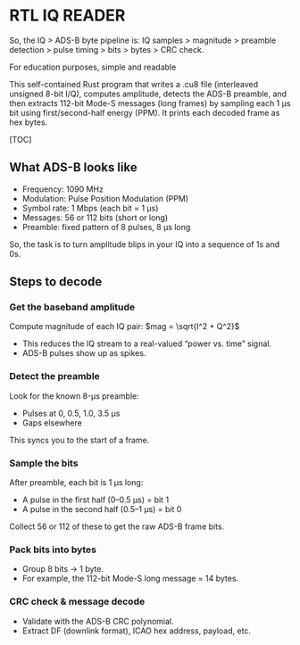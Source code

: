 # RTL IQ READER

So, the IQ > ADS-B byte pipeline is:
IQ samples > magnitude > preamble detection > pulse timing > bits > bytes > CRC check.

For education purposes, simple and readable

This self-contained Rust program that writes a .cu8 file (interleaved unsigned 8-bit I/Q), computes amplitude, detects the ADS-B preamble, and then extracts 112-bit Mode-S messages (long frames) by sampling each 1 µs bit using first/second-half energy (PPM). It prints each decoded frame as hex bytes.

[TOC]

## What ADS-B looks like

- Frequency: 1090 MHz
- Modulation: Pulse Position Modulation (PPM)
- Symbol rate: 1 Mbps (each bit = 1 µs)
- Messages: 56 or 112 bits (short or long)
- Preamble: fixed pattern of 8 pulses, 8 µs long

So, the task is to turn amplitude blips in your IQ into a sequence of 1s and 0s.

## Steps to decode

### Get the baseband amplitude

Compute magnitude of each IQ pair: $mag = \sqrt{I^2 + Q^2}$

- This reduces the IQ stream to a real-valued “power vs. time” signal.
- ADS-B pulses show up as spikes.

### Detect the preamble

Look for the known 8-µs preamble:

- Pulses at 0, 0.5, 1.0, 3.5 µs
- Gaps elsewhere

This syncs you to the start of a frame.

### Sample the bits

After preamble, each bit is 1 µs long:

- A pulse in the first half (0–0.5 µs) = bit 1
- A pulse in the second half (0.5–1 µs) = bit 0

Collect 56 or 112 of these to get the raw ADS-B frame bits.

### Pack bits into bytes

- Group 8 bits → 1 byte.
- For example, the 112-bit Mode-S long message = 14 bytes.

### CRC check & message decode

- Validate with the ADS-B CRC polynomial.
- Extract DF (downlink format), ICAO hex address, payload, etc.
